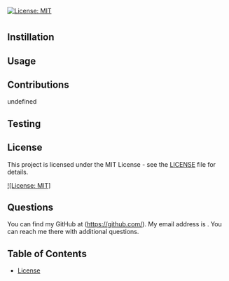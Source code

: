 [![License: MIT](https://img.shields.io/badge/License-MIT-yellow.svg)](https://opensource.org/licenses/MIT)
  # 
  
  ## Instillation
  
  ## Usage
  
  ## Contributions 
  undefined
  ## Testing
  

## License

This project is licensed under the MIT License - see the [LICENSE](LICENSE) file for details.

[![License: MIT]](https://opensource.org/licenses/MIT)
## Questions
You can find my GitHub at (https://github.com/).
My email address is . You can reach me there with additional questions. 
 

## Table of Contents

- [License](#license)

